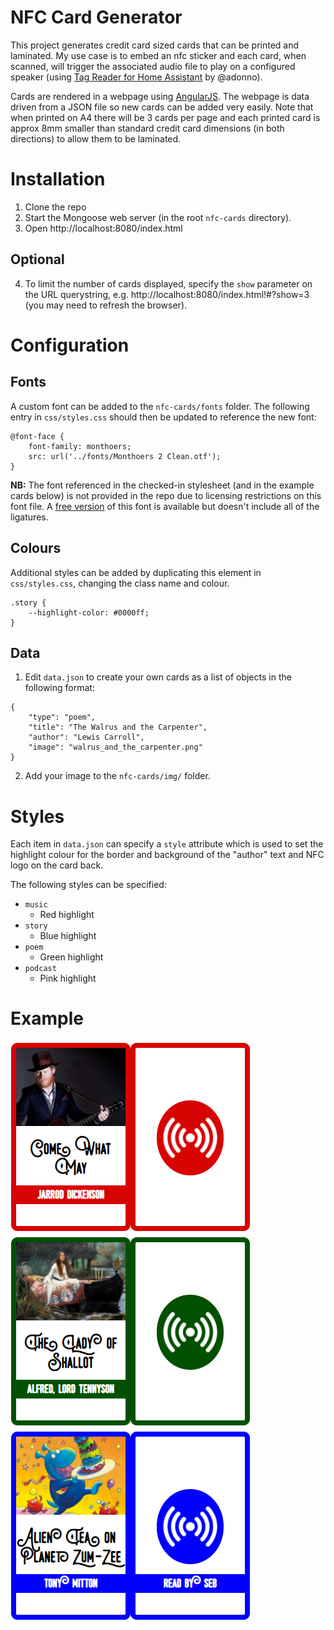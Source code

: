 # NFC Card Generator
This project generates credit card sized cards that can be printed and laminated. My use case is to embed an nfc sticker and each card, when scanned, will trigger the associated audio file to play on a configured speaker (using [Tag Reader for Home Assistant](https://github.com/adonno/tagreader)  by @adonno).

Cards are rendered in a webpage using [AngularJS](https://angularjs.org/). The webpage is data driven from a JSON file so new cards can be added very easily. Note that when printed on A4 there will be 3 cards per page and each printed card is approx 8mm smaller than standard credit card dimensions (in both directions) to allow them to be laminated.

# Installation
1. Clone the repo
2. Start the Mongoose web server (in the root `nfc-cards` directory).
3. Open http://localhost:8080/index.html

## Optional
4. To limit the number of cards displayed, specify the `show` parameter on the URL querystring, e.g. http://localhost:8080/index.html!#?show=3 (you may need to refresh the browser).

# Configuration
## Fonts
A custom font can be added to the `nfc-cards/fonts` folder. The following entry in `css/styles.css` should then be updated to reference the new font:
```
@font-face {
    font-family: monthoers;
    src: url('../fonts/Monthoers 2 Clean.otf');
}
```
**NB:** The font referenced in the checked-in stylesheet (and in the example cards below) is not provided in the repo due to licensing restrictions on this font file. A [free version](https://www.dafont.com/swistblnk-monthoers.font) of this font is available but doesn't include all of the ligatures.

## Colours
Additional styles can be added by duplicating this element in `css/styles.css`, changing the class name and colour.
```
.story {
    --highlight-color: #0000ff;
}
```

## Data
1. Edit `data.json` to create your own cards as a list of objects in the following format:
```
{
    "type": "poem",
    "title": "The Walrus and the Carpenter",
    "author": "Lewis Carroll",
    "image": "walrus_and_the_carpenter.png"
}
```
2. Add your image to the `nfc-cards/img/` folder.

# Styles
Each item in `data.json` can specify a `style` attribute which is used to set the highlight colour for the border and background of the "author" text and NFC logo on the card back.

The following styles can be specified:
* `music`
  * Red highlight
* `story`
  * Blue highlight
* `poem`
  * Green highlight
* `podcast`
  * Pink highlight

# Example
![Example cards](img/example.png)